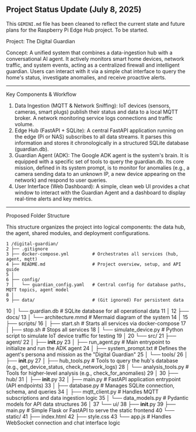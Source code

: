 ## Project Status Update (July 8, 2025)

This `GEMINI.md` file has been cleaned to reflect the current state and future plans for the Raspberry Pi Edge Hub project.
To be started.

Project: The Digital Guardian


  Concept: A unified system that combines a data-ingestion hub with a conversational AI agent. It actively monitors smart home devices, network traffic, and system events, acting as a centralized firewall
  and intelligent guardian. Users can interact with it via a simple chat interface to query the home's status, investigate anomalies, and receive proactive alerts.

  ---

  Key Components & Workflow


   1. Data Ingestion (MQTT & Network Sniffing): IoT devices (sensors, cameras, smart plugs) publish their status and data to a local MQTT broker. A network monitoring service logs connections and traffic
      volume.
   2. Edge Hub (FastAPI + SQLite): A central FastAPI application running on the edge (Pi or NAS) subscribes to all data streams. It parses this information and stores it chronologically in a structured SQLite
      database (guardian.db).
   3. Guardian Agent (ADK): The Google ADK agent is the system's brain. It is equipped with a specific set of tools to query the guardian.db. Its core mission, defined in its system prompt, is to monitor for
      anomalies (e.g., a camera sending data to an unknown IP, a new device appearing on the network) and respond to user queries.
   4. User Interface (Web Dashboard): A simple, clean web UI provides a chat window to interact with the Guardian Agent and a dashboard to display real-time alerts and key metrics.

  ---

  Proposed Folder Structure

  This structure organizes the project into logical components: the data hub, the agent, shared modules, and deployment configurations.



    1 /digital-guardian/
    2 ├── .gitignore
    3 ├── docker-compose.yml         # Orchestrates all services (hub, agent, mqtt)
    4 ├── README.md                  # Project overview, setup, and API guide
    5 │
    6 ├── config/
    7 │   └── guardian_config.yaml   # Central config for database paths, MQTT topics, agent model
    8 │
    9 ├── data/                      # (Git ignored) For persistent data
   10 │   └── guardian.db            # SQLite database for all operational data
   11 │
   12 ├── docs/
   13 │   └── architecture.mmd       # Mermaid diagram of the system
   14 │
   15 ├── scripts/
   16 │   ├── start.sh               # Starts all services via docker-compose
   17 │   ├── stop.sh                # Stops all services
   18 │   └── simulate_device.py     # Python script to simulate IoT device traffic for testing
   19 │
   20 └── src/
   21     ├── agent/
   22     │   ├── __init__.py
   23     │   ├── run_agent.py       # Main entrypoint to initialize and run the ADK agent
   24     │   ├── system_prompt.txt  # Defines the agent's persona and mission as the "Digital Guardian"
   25     │   └── tools/
   26     │       ├── __init__.py
   27     │       ├── hub_tools.py   # Tools to query the hub's database (e.g., get_device_status, check_network_logs)
   28     │       └── analysis_tools.py # Tools for higher-level analysis (e.g., check_for_anomalies)
   29     │
   30     ├── hub/
   31     │   ├── __init__.py
   32     │   ├── main.py            # FastAPI application entrypoint (API endpoints)
   33     │   ├── database.py        # Manages SQLite connection, schema, and queries
   34     │   ├── mqtt_client.py     # Handles MQTT subscriptions and data ingestion logic
   35     │   └── data_models.py     # Pydantic models for API data structures
   36     │
   37     └── ui/
   38         ├── __init__.py
   39         ├── main.py            # Simple Flask or FastAPI to serve the static frontend
   40         └── static/
   41             ├── index.html
   42             ├── style.css
   43             └── app.js         # Handles WebSocket connection and chat interface logic